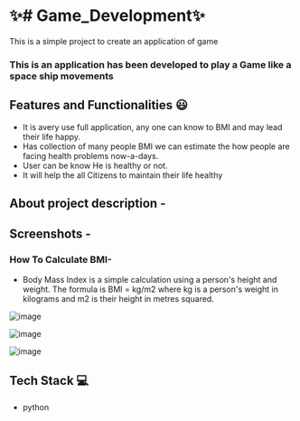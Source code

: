 # ✨# Game_Development✨

This is a simple project to create an application of game

### This is an application has been developed to play a Game like a space ship movements

## Features and Functionalities 😃

- It is avery use full application, any one can know to BMI and may lead their life happy. 
- Has collection of many people BMI we can estimate the how people are facing health problems now-a-days. 
- User can be know He is healthy or not.
- It will help the all Citizens to maintain their life healthy


## About project description -
   



## Screenshots -






### How To  Calculate BMI-

- Body Mass Index is a simple calculation using a person's height and weight. The formula is BMI = kg/m2 where kg is a person's weight in kilograms and m2 is their height in metres squared.

![image](https://user-images.githubusercontent.com/108206047/179449453-4279de77-808b-430c-9240-0affae676bda.png)

![image](https://user-images.githubusercontent.com/108206047/179449476-17f436d0-4526-45c3-8aad-f6838d78f568.png)

![image](https://user-images.githubusercontent.com/108206047/179449242-de984a17-1ec7-4854-8086-9b1a8c6a982e.png)





## Tech Stack 💻
- python

